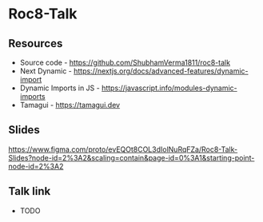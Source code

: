 # Roc8-Talk

##  Resources
- Source code - https://github.com/ShubhamVerma1811/roc8-talk
- Next Dynamic - https://nextjs.org/docs/advanced-features/dynamic-import
- Dynamic Imports in JS - https://javascript.info/modules-dynamic-imports
- Tamagui - https://tamagui.dev

## Slides
https://www.figma.com/proto/evEQOt8COL3dIolNuRqFZa/Roc8-Talk-Slides?node-id=2%3A2&scaling=contain&page-id=0%3A1&starting-point-node-id=2%3A2

## Talk link
- TODO